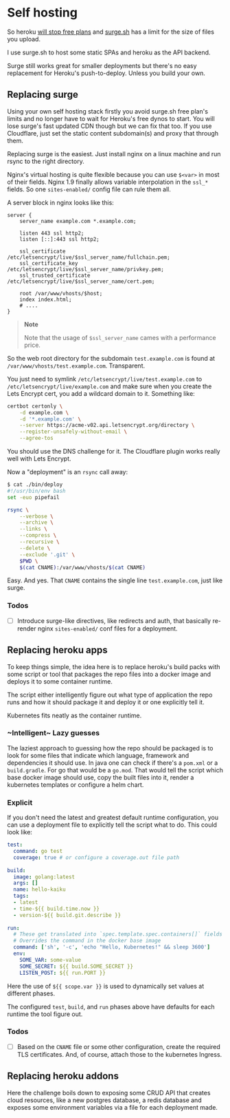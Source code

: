 <!-- hidden-doit -->

# Self hosting

So heroku [will stop free plans](https://blog.heroku.com/next-chapter)
and [surge.sh](https://surge.sh) has a limit for the size
of files you upload.

I use surge.sh to host some static SPAs and heroku as the
API backend.

Surge still works great for smaller deployments but there's
no easy replacement for Heroku's push-to-deploy. Unless you
build your own.


## Replacing surge

Using your own self hosting stack firstly you avoid surge.sh
free plan's limits and no longer have to wait for Heroku's
free dynos to start. You will lose surge's fast updated CDN
though but we can fix that too. If you use Cloudflare, just
set the static content subdomain(s) and proxy that through them.

Replacing surge is the easiest. Just install nginx on a
linux machine and run rsync to the right directory.

Nginx's virtual hosting is quite flexible because you can use
`$<var>` in most of their fields. Nginx 1.9 finally allows
variable interpolation in the `ssl_*` fields. So one
`sites-enabled/` config file can rule them all.

A server block in nginx looks like this:

```
server {
	server_name example.com *.example.com;

	listen 443 ssl http2;
	listen [::]:443 ssl http2;

	ssl_certificate          /etc/letsencrypt/live/$ssl_server_name/fullchain.pem;
	ssl_certificate_key      /etc/letsencrypt/live/$ssl_server_name/privkey.pem;
	ssl_trusted_certificate  /etc/letsencrypt/live/$ssl_server_name/cert.pem;

	root /var/www/vhosts/$host;
	index index.html;
	# ....
}
```

> **Note**
> 
> Note that the usage of `$ssl_server_name` cames with a performance price.

So the web root directory for the subdomain `test.example.com` is
found at `/var/www/vhosts/test.example.com`. Transparent.

You just need to symlink `/etc/letsencrypt/live/test.example.com`
to `/etc/letsencrypt/live/example.com` and make sure when you create
the Lets Encrypt cert, you add a wildcard domain to it. Something like:

```bash
certbot certonly \
    -d example.com \
    -d '*.example.com' \
    --server https://acme-v02.api.letsencrypt.org/directory \
    --register-unsafely-without-email \
    --agree-tos
```

You should use the DNS challenge for it. The Cloudflare plugin works
really well with Lets Encrypt.

Now a "deployment" is an `rsync` call away:

```bash
$ cat ./bin/deploy
#!/usr/bin/env bash
set -euo pipefail

rsync \
    --verbose \
    --archive \
    --links \
    --compress \
    --recursive \
    --delete \
    --exclude '.git' \
    $PWD \
    $(cat CNAME):/var/www/vhosts/$(cat CNAME)
```

Easy. And yes. That `CNAME` contains the single line `test.example.com`,
just like surge.

### Todos

- [ ] Introduce surge-like directives, like redirects and auth, that
      basically re-render nginx `sites-enabled/` conf files for a
      deployment.


## Replacing heroku apps

To keep things simple, the idea here is to replace heroku's build packs
with some script or tool that packages the repo files into a docker image
and deploys it to some container runtime. 

The script either intelligently figure out what type of application the
repo runs and how it should package it and deploy it or one explicitly
tell it.

Kubernetes fits neatly as the container runtime.


### ~Intelligent~ Lazy guesses

The laziest approach to guessing how the repo should be packaged is to
look for some files that indicate which language, framework and
dependencies it should use. In java one can check if there's a `pom.xml`
or a `build.gradle`. For go that would be a `go.mod`. That would tell
the script which base docker image should use, copy the built files into
it, render a kubernetes templates or configure a helm chart.


### Explicit

If you don't need the latest and greatest default runtime configuration,
you can use a deployment file to explicitly tell the script what to do.
This could look like:

```yaml
test:
  command: go test
  coverage: true # or configure a coverage.out file path
 
build:
  image: golang:latest
  args: []
  name: hello-kaiku
  tags:
  - latest
  - time-${{ build.time.now }}
  - version-${{ build.git.describe }}
 
run:
  # These get translated into `spec.template.spec.containers[]` fields
  # Overrides the command in the docker base image
  command: ['sh', '-c', 'echo "Hello, Kubernetes!" && sleep 3600']
  env:
    SOME_VAR: some-value
    SOME_SECRET: ${{ build.SOME_SECRET }}
    LISTEN_POST: ${{ run.PORT }}
```

Here the use of `${{ scope.var }}` is used to dynamically set values at
different phases.

The configured `test`, `build`, and `run` phases above have defaults
for each runtime the tool figure out.


### Todos

- [ ] Based on the `CNAME` file or some other configuration, create the
      required TLS certificates. And, of course, attach those to the
      kubernetes Ingress.


## Replacing heroku addons

Here the challenge boils down to exposing some CRUD API that creates
cloud resources, like a new postgres database, a redis database and
exposes some environment variables via a file for each deployment made.


